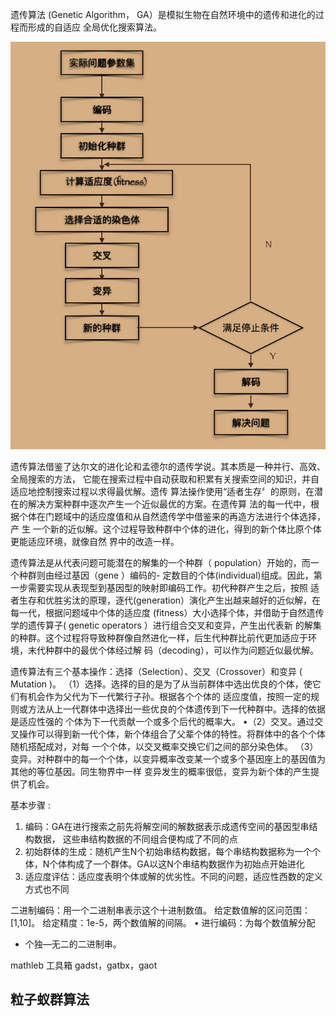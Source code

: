 遗传算法 (Genetic Algorithm， GA）是模拟生物在自然环境中的遗传和进化的过程而形成的自适应
全局优化搜索算法。

![ag](../../assert/AG.png)

遗传算法借鉴了达尔文的进化论和孟德尔的遗传学说。其本质是一种并行、高效、全局搜索的方法，
它能在搜索过程中自动获取和积累有关搜索空间的知识，并自适应地控制搜索过程以求得最优解。遗传
算法操作使用“适者生存〞的原则，在潜在的解决方案种群中逐次产生一个近似最优的方案。在遗传算
法的每一代中，根据个体在门题域中的适应度值和从自然遗传学中借鉴来的再造方法进行个体选择，产
生
一个新的近似解。这个过程导致种群中个体的进化，得到的新个体比原个体更能适应环境，就像自然
界中的改造一样。

遗传算法是从代表问题可能潜在的解集的一个种群（ population）开始的，而一个种群则由经过基因（gene ）编码的-
定数目的个体(individual)组成。因此，第一步需要实现从表现型到基因型的映射即编码工作。初代种群产生之后，按照
适者生存和优胜劣汰的原理，逐代(generation）演化产生出越来越好的近似解，在每一代，根据问题域中个体的适应度
(fitness）大小选择个体，并借助于自然遗传学的遗传算子( genetic operators ）进行组合交叉和变异，产生出代表新
的解集的种群。这个过程将导致种群像自然进化一样，后生代种群比前代更加适应于环境，末代种群中的最优个体经过解
码（decoding），可以作为问题近似最优解。


遗传算法有三个基本操作：选择（Selection）、交叉（Crossover）和变异 ( Mutation )。
（1）选择。选择的目的是为了从当前群体中选出优良的个体，使它们有机会作为父代为下一代繁行子孙。根据各个个体的
适应度值，按照一定的规则或方法从上一代群体中选择出一些优良的个体遗传到下一代种群中。选择的依据是适应性强的
个体为下一代贡献一个或多个后代的概率大。
•（2）交叉。通过交叉操作可以得到新一代个体，新个体组合了父辈个体的特性。将群体中的各个个体随机搭配成对，对每
一个个体，以交叉概率交换它们之间的部分染色体。
（3）变异。对种群中的每一个个体，以变异概率改变某一个或多个基因座上的基因值为其他的等位基因。同生物界中一样
变异发生的概率很低，变异为新个体的产生提供了机会。

基本步骤 :
1. 编码：GA在进行搜索之前先将解空间的解数据表示成遗传空间的基因型串结构数据，
   这些串结构数据的不同组合便构成了不同的点
2. 初始群体的生成：随机产生N个初始串结构数据，每个串结构数据称为一个个体，N个体构成了一个群体。GA以这N个串结构数据作为初始点开始进化
3. 适应度评估：适应度表明个体或解的优劣性。不同的问题，适应性西数的定义方式也不同



二进制编码：用一个二进制串表示这个十进制数值。
给定数值解的区问范围：[1,10]。
给定精度：1e-5，两个数值解的间隔。
• 进行编码：为每个数值解分配
- 个独—无二的二进制串。

mathleb 工具箱 gadst，gatbx，gaot

## 粒子蚁群算法

